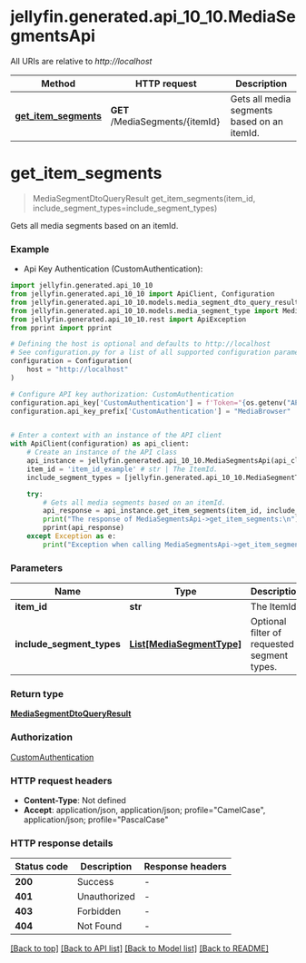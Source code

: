 # jellyfin.generated.api_10_10.MediaSegmentsApi

All URIs are relative to *http://localhost*

Method | HTTP request | Description
------------- | ------------- | -------------
[**get_item_segments**](MediaSegmentsApi.md#get_item_segments) | **GET** /MediaSegments/{itemId} | Gets all media segments based on an itemId.


# **get_item_segments**
> MediaSegmentDtoQueryResult get_item_segments(item_id, include_segment_types=include_segment_types)

Gets all media segments based on an itemId.

### Example

* Api Key Authentication (CustomAuthentication):

```python
import jellyfin.generated.api_10_10
from jellyfin.generated.api_10_10 import ApiClient, Configuration
from jellyfin.generated.api_10_10.models.media_segment_dto_query_result import MediaSegmentDtoQueryResult
from jellyfin.generated.api_10_10.models.media_segment_type import MediaSegmentType
from jellyfin.generated.api_10_10.rest import ApiException
from pprint import pprint

# Defining the host is optional and defaults to http://localhost
# See configuration.py for a list of all supported configuration parameters.
configuration = Configuration(
    host = "http://localhost"
)

# Configure API key authorization: CustomAuthentication
configuration.api_key['CustomAuthentication'] = f'Token="{os.getenv("API_KEY")}"'
configuration.api_key_prefix['CustomAuthentication'] = "MediaBrowser"


# Enter a context with an instance of the API client
with ApiClient(configuration) as api_client:
    # Create an instance of the API class
    api_instance = jellyfin.generated.api_10_10.MediaSegmentsApi(api_client)
    item_id = 'item_id_example' # str | The ItemId.
    include_segment_types = [jellyfin.generated.api_10_10.MediaSegmentType()] # List[MediaSegmentType] | Optional filter of requested segment types. (optional)

    try:
        # Gets all media segments based on an itemId.
        api_response = api_instance.get_item_segments(item_id, include_segment_types=include_segment_types)
        print("The response of MediaSegmentsApi->get_item_segments:\n")
        pprint(api_response)
    except Exception as e:
        print("Exception when calling MediaSegmentsApi->get_item_segments: %s\n" % e)
```



### Parameters


Name | Type | Description  | Notes
------------- | ------------- | ------------- | -------------
 **item_id** | **str**| The ItemId. | 
 **include_segment_types** | [**List[MediaSegmentType]**](MediaSegmentType.md)| Optional filter of requested segment types. | [optional] 

### Return type

[**MediaSegmentDtoQueryResult**](MediaSegmentDtoQueryResult.md)

### Authorization

[CustomAuthentication](../README.md#CustomAuthentication)

### HTTP request headers

 - **Content-Type**: Not defined
 - **Accept**: application/json, application/json; profile="CamelCase", application/json; profile="PascalCase"

### HTTP response details

| Status code | Description | Response headers |
|-------------|-------------|------------------|
**200** | Success |  -  |
**401** | Unauthorized |  -  |
**403** | Forbidden |  -  |
**404** | Not Found |  -  |

[[Back to top]](#) [[Back to API list]](../README.md#documentation-for-api-endpoints) [[Back to Model list]](../README.md#documentation-for-models) [[Back to README]](../README.md)

